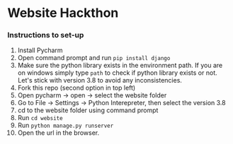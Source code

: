 # Website Hackthon

### Instructions to set-up

1. Install Pycharm
2. Open command prompt and run `pip install django`
3. Make sure the python library exists in the environment path. If you are on windows simply type `path` to check if python library exists or not. Let's stick with version 3.8 to avoid any inconsistencies.
4. Fork this repo (second option in top left)
5. Open pycharm -> open -> select the website folder
6. Go to File -> Settings -> Python Interepreter, then select the version 3.8
7. cd to the website folder using command prompt
8. Run `cd website`
9. Run `python manage.py runserver`
10. Open the url in the browser. 

